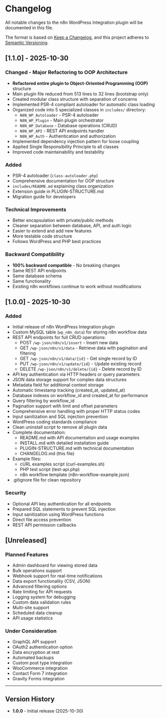 # Changelog

All notable changes to the n8n WordPress Integration plugin will be documented in this file.

The format is based on [Keep a Changelog](https://keepachangelog.com/en/1.0.0/),
and this project adheres to [Semantic Versioning](https://semver.org/spec/v2.0.0.html).

## [1.1.0] - 2025-10-30

### Changed - Major Refactoring to OOP Architecture
- **Refactored entire plugin to Object-Oriented Programming (OOP)** structure
- Main plugin file reduced from 513 lines to 32 lines (bootstrap only)
- Created modular class structure with separation of concerns
- Implemented PSR-4 compliant autoloader for automatic class loading
- Organized code into 5 specialized classes in `includes/` directory:
  - `N8N_WP_Autoloader` - PSR-4 autoloader
  - `N8N_WP_Plugin` - Main plugin orchestrator
  - `N8N_WP_Database` - Database operations (CRUD)
  - `N8N_WP_API` - REST API endpoints handler
  - `N8N_WP_Auth` - Authentication and authorization
- Implemented dependency injection pattern for loose coupling
- Applied Single Responsibility Principle to all classes
- Improved code maintainability and testability

### Added
- PSR-4 autoloader (`class-autoloader.php`)
- Comprehensive documentation for OOP structure
- `includes/README.md` explaining class organization
- Extension guide in PLUGIN-STRUCTURE.md
- Migration guide for developers

### Technical Improvements
- Better encapsulation with private/public methods
- Cleaner separation between database, API, and auth logic
- Easier to extend and add new features
- More testable code structure
- Follows WordPress and PHP best practices

### Backward Compatibility
- **100% backward compatible** - No breaking changes
- Same REST API endpoints
- Same database schema
- Same functionality
- Existing n8n workflows continue to work without modifications

## [1.0.0] - 2025-10-30

### Added
- Initial release of n8n WordPress Integration plugin
- Custom MySQL table (`wp_n8n_data`) for storing n8n workflow data
- REST API endpoints for full CRUD operations:
  - POST `/wp-json/n8n/v1/insert` - Insert new data
  - GET `/wp-json/n8n/v1/data` - Retrieve data with pagination and filtering
  - GET `/wp-json/n8n/v1/data/{id}` - Get single record by ID
  - PUT `/wp-json/n8n/v1/update/{id}` - Update existing record
  - DELETE `/wp-json/n8n/v1/delete/{id}` - Delete record by ID
- API key authentication via HTTP headers or query parameters
- JSON data storage support for complex data structures
- Metadata field for additional context storage
- Automatic timestamp tracking (created_at, updated_at)
- Database indexes on workflow_id and created_at for performance
- Query filtering by workflow_id
- Pagination support with limit and offset parameters
- Comprehensive error handling with proper HTTP status codes
- Input sanitization and SQL injection prevention
- WordPress coding standards compliance
- Clean uninstall script to remove all plugin data
- Complete documentation:
  - README.md with API documentation and usage examples
  - INSTALL.md with detailed installation guide
  - PLUGIN-STRUCTURE.md with technical documentation
  - CHANGELOG.md (this file)
- Example files:
  - cURL examples script (curl-examples.sh)
  - PHP test script (test-api.php)
  - n8n workflow template (n8n-workflow-example.json)
- .gitignore file for clean repository

### Security
- Optional API key authentication for all endpoints
- Prepared SQL statements to prevent SQL injection
- Input sanitization using WordPress functions
- Direct file access prevention
- REST API permission callbacks

## [Unreleased]

### Planned Features
- Admin dashboard for viewing stored data
- Bulk operations support
- Webhook support for real-time notifications
- Data export functionality (CSV, JSON)
- Advanced filtering options
- Rate limiting for API requests
- Logging system for debugging
- Custom data validation rules
- Multi-site support
- Scheduled data cleanup
- API usage statistics

### Under Consideration
- GraphQL API support
- OAuth2 authentication option
- Data encryption at rest
- Automated backups
- Custom post type integration
- WooCommerce integration
- Contact Form 7 integration
- Gravity Forms integration

---

## Version History

- **1.0.0** - Initial release (2025-10-30)
